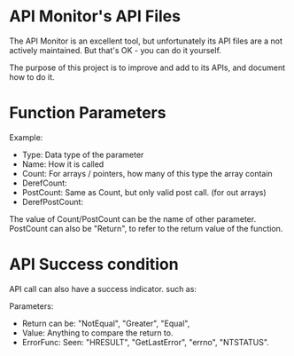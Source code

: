 API Monitor's API Files
=======================

The API Monitor is an excellent tool, but unfortunately its API files 
are a not actively maintained. But that's OK - you can do it yourself.

The purpose of this project is to improve and add to its APIs, and 
document how to do it.

Function Parameters
===================

Example: <Param Type="PULONG" Name="DataLength" />

* Type: Data type of the parameter
* Name: How it is called
* Count: For arrays / pointers, how many of this type the array contain
* DerefCount:
* PostCount: Same as Count, but only valid post call. (for out arrays)
* DerefPostCount: 

The value of Count/PostCount can be the name of other parameter.  
PostCount can also be "Return", to refer to the return value of the function.

API Success condition
=====================

API call can also have a success indicator. such as:

<Success Return="NotEqual" Value="0" />

Parameters:

* Return can be: "NotEqual", "Greater", "Equal", 
* Value: Anything to compare the return to.
* ErrorFunc: Seen: "HRESULT", "GetLastError", "errno", "NTSTATUS".
